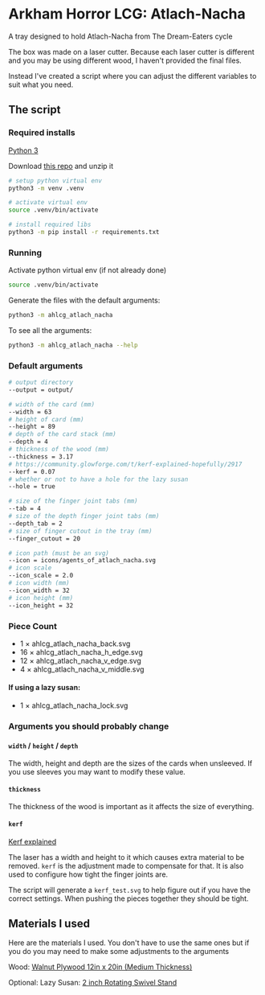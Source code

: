 # Arkham Horror LCG: Atlach-Nacha

A tray designed to hold Atlach-Nacha from The Dream-Eaters cycle

The box was made on a laser cutter. Because each laser cutter is different and you may be using different wood, I haven't provided the final files.

Instead I've created a script where you can adjust the different variables to suit what you need.


## The script

### Required installs

[Python 3](https://wiki.python.org/moin/BeginnersGuide/Download)

Download [this repo](https://codeload.github.com/North101/ahlcg_atlach_nacha/zip/refs/heads/main) and unzip it


```bash
# setup python virtual env
python3 -m venv .venv

# activate virtual env
source .venv/bin/activate

# install required libs
python3 -m pip install -r requirements.txt
```


### Running

Activate python virtual env (if not already done)
```bash
source .venv/bin/activate
```

Generate the files with the default arguments:
```bash
python3 -m ahlcg_atlach_nacha
```

To see all the arguments:
```bash
python3 -m ahlcg_atlach_nacha --help
```


### Default arguments

```bash
# output directory
--output = output/

# width of the card (mm)
--width = 63
# height of card (mm)
--height = 89
# depth of the card stack (mm)
--depth = 4
# thickness of the wood (mm)
--thickness = 3.17
# https://community.glowforge.com/t/kerf-explained-hopefully/2917
--kerf = 0.07
# whether or not to have a hole for the lazy susan
--hole = true

# size of the finger joint tabs (mm)
--tab = 4
# size of the depth finger joint tabs (mm)
--depth_tab = 2
# size of finger cutout in the tray (mm)
--finger_cutout = 20

# icon path (must be an svg)
--icon = icons/agents_of_atlach_nacha.svg
# icon scale
--icon_scale = 2.0
# icon width (mm)
--icon_width = 32
# icon height (mm)
--icon_height = 32
```


### Piece Count

* 1 × ahlcg_atlach_nacha_back.svg
* 16 × ahlcg_atlach_nacha_h_edge.svg
* 12 × ahlcg_atlach_nacha_v_edge.svg
* 4 × ahlcg_atlach_nacha_v_middle.svg


#### If using a lazy susan:
* 1 × ahlcg_atlach_nacha_lock.svg


### Arguments you should probably change

#### `width` / `height` / `depth`

The width, height and depth are the sizes of the cards when unsleeved. If you use sleeves you may want to modify these value.


#### `thickness`

The thickness of the wood is important as it affects the size of everything.


#### `kerf`

[Kerf explained](https://community.glowforge.com/t/kerf-explained-hopefully/2917)

The laser has a width and height to it which causes extra material to be removed. `kerf` is the adjustment made to compensate for that. It is also used to configure how tight the finger joints are.

The script will generate a `kerf_test.svg` to help figure out if you have the correct settings. When pushing the pieces together they should be tight.


## Materials I used

Here are the materials I used. You don't have to use the same ones but if you do you may need to make some adjustments to the arguments

Wood: [Walnut Plywood 12in x 20in (Medium Thickness)](https://shop.glowforge.com/collections/plywood/products/walnut-plywood-finished)

Optional:
Lazy Susan: [2 inch Rotating Swivel Stand](https://www.amazon.co.uk/dp/B0B1ZQTVMH)
